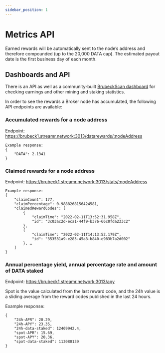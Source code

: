 ```yaml
---
sidebar_position: 1
---
```


# Metrics API
Earned rewards will be automatically sent to the node’s address and therefore compounded (up to the 20,000 DATA cap). The estimated payout date is the first business day of each month.

## Dashboards and API
There is an API as well as a community-built [BrubeckScan dashboard](https://brubeckscan.app/) for checking earnings and other mining and staking statistics.

In order to see the rewards a Broker node has accumulated, the following API endpoints are available:

### Accumulated rewards for a node address
Endpoint: https://brubeck1.streamr.network:3013/datarewards/:nodeAddress

```
Example response:
{
    "DATA": 2.1341
}
```

### Claimed rewards for a node address
Endpoint: https://brubeck1.streamr.network:3013/stats/:nodeAddress

```
Example response:
{
    "claimCount": 177,
    "claimPercentage": 0.9888268156424581,
    "claimedRewardCodes": [
        {
            "claimTime": "2022-02-11T13:52:31.958Z",
            "id": "3c03ac2d-eca1-44f9-b376-66c0fda233c2"
        },
        {
            "claimTime": "2022-02-11T14:13:52.179Z",
            "id": "353531a9-e283-45a8-b840-e983b7a2d002"
        }, …
    ]
}
```

### Annual percentage yield, annual percentage rate and amount of DATA staked
Endpoint: https://brubeck1.streamr.network:3013/apy

Spot is the value calculated from the last reward code, and the 24h value is a sliding average from the reward codes published in the last 24 hours.

Example response:

```
{
    "24h-APR": 20.29,
    "24h-APY": 23.35,
    "24h-data-staked": 12469942.4,
    "spot-APR": 15.69,
    "spot-APY": 20.36,
    "spot-data-staked": 113080139
}
```